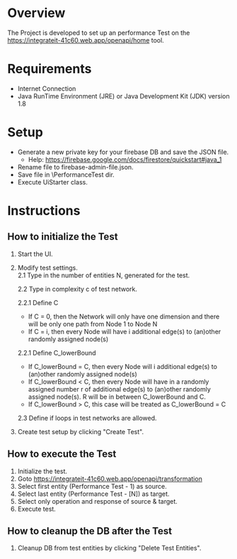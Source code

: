 # Overview  
  
The Project is developed to set up an performance Test on the https://integrateit-41c60.web.app/openapi/home tool.
	
# Requirements
- Internet Connection
- Java RunTime Environment (JRE) or Java Development Kit (JDK) version 1.8

# Setup

* Generate a new private key for your firebase DB and save the JSON file.
    * Help: https://firebase.google.com/docs/firestore/quickstart#java_1
* Rename file to firebase-admin-file.json.
* Save file in \PerformanceTest dir.
* Execute UiStarter class.

# Instructions

## How to initialize the Test
1. Start the UI.
2. Modify test settings.  
    2.1 Type in the number of entities N, generated for the test.
    
    2.2 Type in complexity c of test network.
        
    2.2.1 Define C
    * If C = 0, then the Network will only have one dimension and there will be only one path from Node 1 to Node N
    * If C = i, then every Node will have i additional edge(s) to (an)other randomly assigned node(s)
   
    2.2.1 Define C_lowerBound
     * If C_lowerBound = C, then every Node will i additional edge(s) to (an)other randomly assigned node(s) 
     * If C_lowerBound < C, then every Node will have in a randomly assigned number r of additional edge(s) to (an)other randomly assigned node(s). R will be in between C_lowerBound and C.
     * If C_lowerBound > C, this case will be treated as C_lowerBound = C 
    
    2.3 Define if loops in test networks are allowed.
3. Create test setup by clicking "Create Test".

## How to execute the Test
1. Initialize the test.
2. Goto https://integrateit-41c60.web.app/openapi/transformation
3. Select first entity (Performance Test - 1) as source.
3. Select last entity (Performance Test - [N]) as target.
4. Select only operation and response of source & target.
5. Execute test. 

## How to cleanup the DB after the Test
1. Cleanup DB from test entities by clicking "Delete Test Entities".

